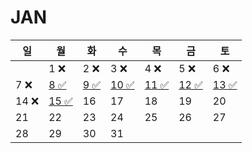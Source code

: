 # JAN
| 일   | 월                                                                       | 화                                                                      | 수                                                                          | 목                                                                         | 금                                                                       | 토                                                                        |
|-----|-------------------------------------------------------------------------|------------------------------------------------------------------------|----------------------------------------------------------------------------|---------------------------------------------------------------------------|-------------------------------------------------------------------------|--------------------------------------------------------------------------|
|     | 1 ❌                                                                     | 2 ❌                                                                    | 3 ❌                                                                        | 4 ❌                                                                       | 5 ❌                                                                     | 6  ❌                                                                     |
| 7 ❌ | [8 ✅](https://github.com/farmJun/workout-farmJun/blob/main/january/8일)  | [9 ✅](https://github.com/farmJun/workout-farmJun/blob/main/january/9일) | [ 10 ✅ ](https://github.com/farmJun/workout-farmJun/blob/main/january/10일) | [11 ✅]((https://github.com/farmJun/workout-farmJun/blob/main/january/11일)) | [12 ✅](https://github.com/farmJun/workout-farmJun/blob/main/january/12일) | [13 ✅](https://github.com/farmJun/workout-farmJun/blob/main/january/13일) |
| 14   ❌  | [15 ✅](https://github.com/farmJun/workout-farmJun/blob/main/january/15일) | 16                                                                     | 17                                                                         | 18                                                                        | 19                                                                      | 20                                                                       |
| 21  | 22                                                                      | 23                                                                     | 24                                                                         | 25                                                                        | 26                                                                      | 27                                                                       |
| 28  | 29                                                                      | 30                                                                     | 31                                                                         |                                                                           |                                                                         |                                                                          |
